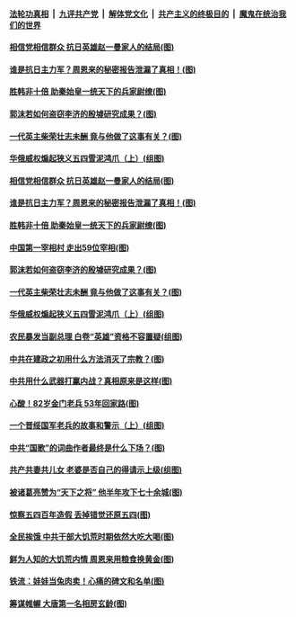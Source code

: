 ####  [法轮功真相](../../../../basic/blob/master/README.md?t=08252100) &nbsp;|&nbsp; [九评共产党](../../../../9ping.md/blob/master/README.md?t=08252100) &nbsp;|&nbsp; [解体党文化](../../../../jtdwh.md/blob/master/README.md?t=08252100)  &nbsp;|&nbsp; [共产主义的终极目的](../../../../gczydzjmd.md/blob/master/README.md?t=08252100) &nbsp;|&nbsp; [魔鬼在统治我们的世界](../../../../mgztzwmdsj.md/blob/master/README.md?t=08252100) 

#### [相信党相信群众 抗日英雄赵一曼家人的结局(图)](../pages/p6/903135.md?t=08252100) 

#### [谁是抗日主力军？周恩来的秘密报告泄漏了真相！(图)](../pages/p6/904606.md?t=08252100) 

#### [胜韩非十倍 助秦始皇一统天下的兵家尉缭(图)](../pages/p6/904899.md?t=08252100) 

#### [郭沫若如何盗窃李济的殷墟研究成果？(图)](../pages/p6/904762.md?t=08252100) 

#### [一代英主柴荣壮志未酬 竟与他做了这事有关？(图)](../pages/p6/903145.md?t=08252100) 

#### [华俄威权煽起狭义五四雪泥鸿爪（上）(组图)](../pages/p6/904751.md?t=08252100) 

#### [相信党相信群众 抗日英雄赵一曼家人的结局(图)](../pages/p6/903135.md?t=08252100) 

#### [谁是抗日主力军？周恩来的秘密报告泄漏了真相！(图)](../pages/p6/904606.md?t=08252100) 

#### [胜韩非十倍 助秦始皇一统天下的兵家尉缭(图)](../pages/p6/904899.md?t=08252100) 

#### [中国第一宰相村 走出59位宰相(图)](../pages/p6/904620.md?t=08252100) 

#### [郭沫若如何盗窃李济的殷墟研究成果？(图)](../pages/p6/904762.md?t=08252100) 

#### [一代英主柴荣壮志未酬 竟与他做了这事有关？(图)](../pages/p6/903145.md?t=08252100) 

#### [华俄威权煽起狭义五四雪泥鸿爪（上）(组图)](../pages/p6/904751.md?t=08252100) 

#### [农民暴发当副总理 白卷“英雄”资格不容置疑(组图)](../pages/p6/903815.md?t=08252100) 

#### [中共在建政之初用什么方法消灭了宗教？(图)](../pages/p6/903797.md?t=08252100) 

#### [中共用什么武器打赢内战？真相原来是这样(图)](../pages/p6/903133.md?t=08252100) 

#### [心酸！82岁金门老兵 53年回家路(图)](../pages/p6/904561.md?t=08252100) 

#### [一个晋绥国军老兵的故事和警示（上）(组图)](../pages/p6/904400.md?t=08252100) 

#### [中共“国歌”的词曲作者最终是什么下场？(图)](../pages/p6/903593.md?t=08252100) 

#### [共产共妻共儿女 老婆是否自己的得请示上级(组图)](../pages/p6/904148.md?t=08252100) 

#### [被诸葛亮赞为“天下之将” 他半年攻下七十余城(图)](../pages/p6/904554.md?t=08252100) 

#### [惊察五四百年造假 丢掉错觉还原五四(图)](../pages/p6/904524.md?t=08252100) 

#### [全民挨饿 中共干部大饥荒时期依然大吃大喝(图)](../pages/p6/903166.md?t=08252100) 

#### [鲜为人知的大饥荒内情 周恩来用粮食换黄金(图)](../pages/p6/904334.md?t=08252100) 

#### [铁流：娃娃当兔肉卖！心痛的碑文和名单(图)](../pages/p6/902408.md?t=08252100) 

#### [筹谋帷幄 大唐第一名相房玄龄(图)](../pages/p6/903587.md?t=08252100) 

